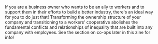 If you are a business owner who wants to be an ally to workers and to support
them in their efforts to build a better industry, there's an ideal way for you
to do just that! Transforming the ownership structure of your company and
transitioning to a workers' cooperative abolishes the fundamental conflicts and
relationships of inequality that are built into any company with employees. See
the section on co-ops later in this zine for info!

